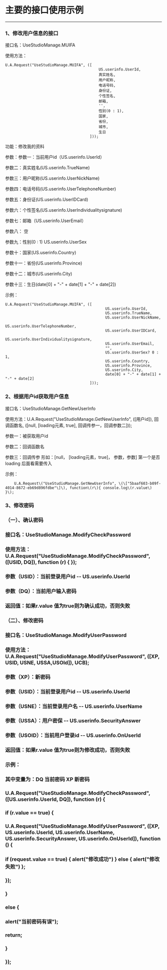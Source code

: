 # 主要的接口使用示例

---

### 1、修改用户信息的接口

接口名：UseStudioManage.MUIFA

使用方法：

```
U.A.Request("UseStudioManage.MUIFA", ([
                                          US.userinfo.UserId, 
                                          真实姓名, 
                                          用户昵称, 
                                          电话号码, 
                                          身份证, 
                                          个性签名, 
                                          邮箱, 
                                          '', 
                                          性别(0 : 1), 
                                          国家, 
                                          省份, 
                                          城市, 
                                          生日
                                      ]));
```

功能：修改我的资料

参数：参数一：当前用户id（US.userinfo.UserId）

参数二：真实姓名\(US.userinfo.TrueName\)

参数三：用户昵称\(US.userinfo.UserNickName\)

参数四：电话号码\(US.userinfo.UserTelephoneNumber\)

参数五：身份证\(US.userinfo.UserIDCard\)

参数六：个性签名\(US.userinfo.UserIndividualitysignature\)

参数七：邮箱（US.userinfo.UserEmail）

参数八： 空

参数九：性别\(0 : 1\) US.userinfo.UserSex

参数十：国家\(US.userinfo.Country\)

参数十一：省份\(US.userinfo.Province\)

参数十二：城市\(US.userinfo.City\)

参数十三：生日\(date\[0\] + "-" + date\[1\] + "-" + date\[2\]\)

示例：

```
U.A.Request("UseStudioManage.MUIFA", ([
                                             US.userinfo.UserId,           
                                             US.userinfo.TrueName, 
                                             US.userinfo.UserNickName,   
                                             US.userinfo.UserTelephoneNumber,    
                                             US.userinfo.UserIDCard,
                                             US.userinfo.UserIndividualitysignature,
                                             US.userinfo.UserEmail,
                                             "", 
                                             US.userinfo.UserSex? 0 : 1,
                                             US.userinfo.Country, 
                                             US.userinfo.Province, 
                                             US.userinfo.City, 
                                             date[0] + "-" + date[1] + "-" + date[2]
                                      ]));
```

### 

### 2、根据用户id获取用户信息

接口名：UseStudioManage.GetNewUserInfo

使用方法：U.A.Request\("UseStudioManage.GetNewUserInfo", \(\[用户id\]\), 回调函数名, \(\[null, \[loading元素, true\], 回调传参一，回调参数二\]\)\);

参数一：被获取用户id

参数二：回调函数名

参数三：回调传参 形如：\[null， \[loading元素，true\]， 参数，参数\]  第一个是否loading 后面看需要传入

示例：

        U.A.Request\("UseStudioManage.GetNewUserInfo", \(\["5baaf603-b09f-4014-8672-eb69d896fdbe"\]\), function\(r\){ console.log\(r.value\) }\);

### 

### 3、修改密码

### （一）、确认密码

### 接口名：UseStudioManage.ModifyCheckPassword

### 使用方法：U.A.Request\("UseStudioManage.ModifyCheckPassword", \(\[USID, DQ\]\), function \(r\) { }\);

### 参数（USID）：当前登录用户id  --  US.userinfo.UserId

### 参数（DQ）：当前用户输入密码

### 返回值：如果r.value 值为true则为确认成功，否则失败

### （二）、修改密码

### 接口名：UseStudioManage.ModifyUserPassword

### 使用方法： U.A.Request\("UseStudioManage.ModifyUserPassword", \(\[XP, USID, USNE, USSA,USOId\]\), UCB\);

### 参数（XP）：新密码

### 参数（USID）：当前登录用户id  --  US.userinfo.UserId

### 参数（USNE）：当前登录用户名 -- US.userinfo.UserName

### 参数（USSA）：用户密保 -- US.userinfo.SecurityAnswer

### 参数（USOID）：当前用户登录id -- US.userinfo.OnUserId

### 返回值：如果r.value 值为true则为修改成功，否则失败

### 示例：

### 其中变量为：DQ  当前密码   XP  新密码

### U.A.Request\("UseStudioManage.ModifyCheckPassword", \(\[US.userinfo.UserId, DQ\]\), function \(r\) {

### if \(r.value == true\) {

### U.A.Request\("UseStudioManage.ModifyUserPassword", \(\[XP, US.userinfo.UserId, US.userinfo.UserName, US.userinfo.SecurityAnswer, US.userinfo.OnUserId\]\), function \(\) {

### if \(request.value == true\) { alert\("修改成功"\) } else { alert\("修改失败"\) };

### }\);

### }

### else {

### alert\("当前密码有误"\);

### 

### return;

### }

### }\);



